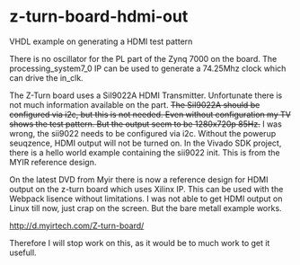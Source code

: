 # z-turn-board-hdmi-out

VHDL example on generating a HDMI test pattern

There is no oscillator for the PL part of the Zynq 7000 on the board. The processing_system7_0 IP can be used to generate a 74.25Mhz clock which can drive the in_clk.

The Z-Turn board uses a SiI9022A HDMI Transmitter. Unfortunate there is not much information available on the part. ~~The SiI9022A should be configured via i2c, but this is not needed. Even without configuration my TV shows the test pattern. But the output seem to be 1280x720p 85Hz.~~
I was wrong, the sii9022 needs to be configured via i2c. Without the powerup seuqzence, HDMI output will not be turned on.
In the Vivado SDK project, there is a hello world example containing the sii9022 init. This is from the MYIR reference design.

On the latest DVD from Myir there is now a reference design for HDMI output on the z-turn board which uses Xilinx IP. This can be used with the Webpack lisence without limitations.
I was not able to get HDMI output on Linux till now, just crap on the screen. But the bare metall example works.

http://d.myirtech.com/Z-turn-board/

Therefore I will stop work on this, as it would be to much work to get it usefull.
